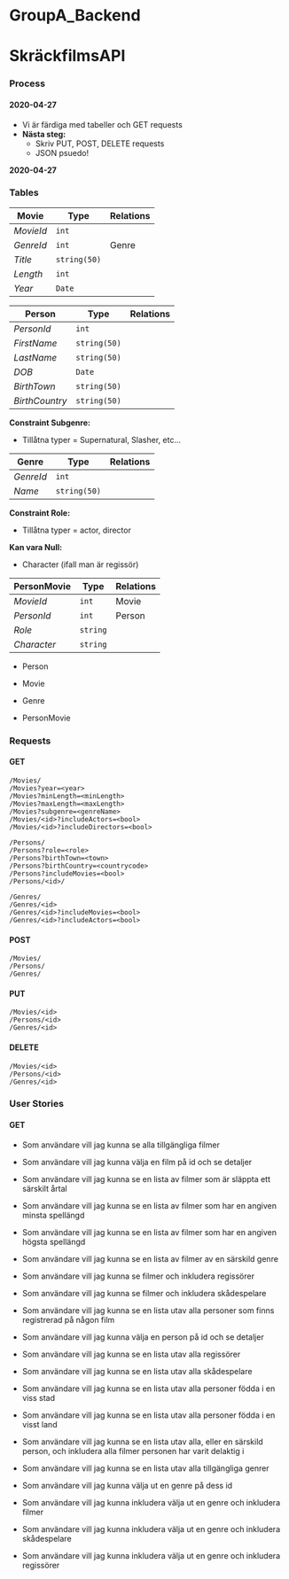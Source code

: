 # GroupA_Backend
# SkräckfilmsAPI



### Process

#### 2020-04-27

* Vi är färdiga med tabeller och GET requests
* **Nästa steg:** 
  * Skriv PUT, POST, DELETE requests 
  * JSON psuedo!

**2020-04-27**



### Tables

| Movie     | Type         | Relations |
| --------- | ------------ | --------- |
| *MovieId* | `int`        |           |
| *GenreId* | `int`        | Genre     |
| *Title*   | `string(50)` |           |
| *Length*  | `int`        |           |
| *Year*    | `Date`       |           |

| Person         | Type         | Relations |
| -------------- | ------------ | --------- |
| *PersonId*     | `int`        |           |
| *FirstName*    | `string(50)` |           |
| *LastName*     | `string(50)` |           |
| *DOB*          | `Date`       |           |
| *BirthTown*    | `string(50)` |           |
| *BirthCountry* | `string(50)` |           |



**Constraint Subgenre:** 

* Tillåtna typer = Supernatural, Slasher, etc...

| Genre     | Type         | Relations |
| --------- | ------------ | --------- |
| *GenreId* | `int`        |           |
| *Name*    | `string(50)` |           |



**Constraint Role:** 

* Tillåtna typer = actor, director

**Kan vara Null:**

* Character (ifall man är regissör)

| PersonMovie | Type     | Relations |
| ----------- | -------- | --------- |
| *MovieId*   | `int`    | Movie     |
| *PersonId*  | `int`    | Person    |
| *Role*      | `string` |           |
| *Character* | `string` |           |

* Person

* Movie
* Genre

* PersonMovie



### Requests

#### GET

```
/Movies/
/Movies?year=<year>
/Movies?minLength=<minLength>
/Movies?maxLength=<maxLength>
/Movies?subgenre=<genreName>
/Movies/<id>?includeActors=<bool>
/Movies/<id>?includeDirectors=<bool>

/Persons/ 
/Persons?role=<role>
/Persons?birthTown=<town>
/Persons?birthCountry=<countrycode>
/Persons?includeMovies=<bool>
/Persons/<id>/

/Genres/
/Genres/<id>
/Genres/<id>?includeMovies=<bool>
/Genres/<id>?includeActors=<bool>
```

#### POST

```
/Movies/
/Persons/ 
/Genres/
```

#### PUT

```
/Movies/<id>
/Persons/<id>
/Genres/<id>
```

#### DELETE

```
/Movies/<id>
/Persons/<id>
/Genres/<id>
```



### User Stories

#### GET

* Som användare vill jag kunna se alla tillgängliga filmer
* Som användare vill jag kunna välja en film på id och se detaljer
* Som användare vill jag kunna se en lista av filmer som är släppta ett särskilt årtal
* Som användare vill jag kunna se en lista av filmer som har en angiven minsta spellängd
* Som användare vill jag kunna se en lista av filmer som har en angiven högsta spellängd
* Som användare vill jag kunna se en lista av filmer av en särskild genre
* Som användare vill jag kunna se filmer och inkludera regissörer
* Som användare vill jag kunna se filmer och inkludera skådespelare



* Som användare vill jag kunna se en lista utav alla personer som finns registrerad på någon film
* Som användare vill jag kunna välja en person på id och se detaljer
* Som användare vill jag kunna se en lista utav alla regissörer
* Som användare vill jag kunna se en lista utav alla skådespelare
* Som användare vill jag kunna se en lista utav alla personer födda i en viss stad
* Som användare vill jag kunna se en lista utav alla personer födda i en visst land
* Som användare vill jag kunna se en lista utav alla, eller en särskild person, och inkludera alla filmer personen har varit delaktig i



* Som användare vill jag kunna se en lista utav alla tillgängliga genrer
* Som användare vill jag kunna välja ut en genre på dess id 
* Som användare vill jag kunna inkludera välja ut en genre och inkludera filmer
* Som användare vill jag kunna inkludera välja ut en genre och inkludera skådespelare
* Som användare vill jag kunna inkludera välja ut en genre och inkludera regissörer

